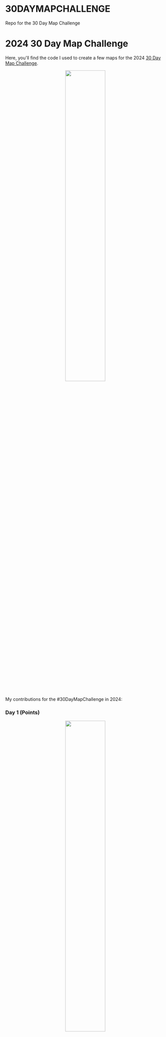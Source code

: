 # 30DAYMAPCHALLENGE
Repo for the 30 Day Map Challenge

# 2024 30 Day Map Challenge

Here, you'll find the code I used to create a few maps for the 2024 [30 Day Map Challenge](https://30daymapchallenge.com/).

<p align="center">
<img src="30dmc_2024.png" width="50%">
</p>

My contributions for the #30DayMapChallenge in 2024:

### Day 1 (Points)
<p align="center">
<img src="02-MAPS/01_FINISHED/01_POINTS.png" width="50%">
</p>

### Day 2 (Lines)
<p align="center">
<img src="02-MAPS/01_FINISHED/02_LINES.png" width="50%">
</p>

### Day 3 (Polygons)
<p align="center">
<img src="02-MAPS/01_FINISHED/03_POLYGONS.png" width="50%">
</p>

### Day 4 (Hexagons)
<p align="center">
<img src="02-MAPS/01_FINISHED/04_HEXAGONS.png" width="50%">
</p>

### Day 5 (A journey)
<p align="center">
<img src="02-MAPS/01_FINISHED/05_A_JOURNEY.png" width="50%">
</p>
